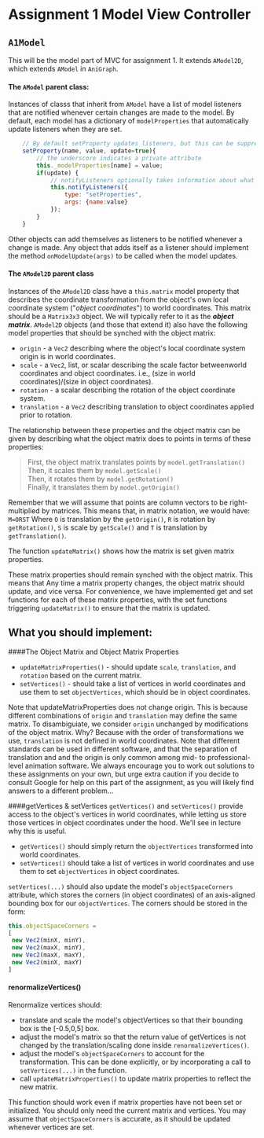 # Assignment 1 Model View Controller


## `A1Model`
This will be the model part of MVC for assignment 1. 
It extends `AModel2D`, which extends `AModel` in `AniGraph`.

#### The `AModel` parent class:
Instances of classs that inherit from  `AModel` have a list of model listeners that are notified whenever certain changes are made to the model.
By default, each model has a dictionary of `modelProperties` that automatically update listeners when they are set.

```javascript
    // By default setProperty updates listeners, but this can be suppressed by passing false as a second argument
    setProperty(name, value, update=true){
        // the underscore indicates a private attribute
        this._modelProperties[name] = value;
        if(update) {
            // notifyListeners optionally takes information about what change was made
            this.notifyListeners({
                type: "setProperties",
                args: {name:value}
            });
        }
    }
```

Other objects can add themselves as listeners to be notified whenever a change is made. Any object that adds itself as a listener should implement
the method `onModelUpdate(args)` to be called when the model updates.

#### The `AModel2D` parent class

Instances of the `AModel2D` class have a `this.matrix` model property that describes the coordinate transformation from the object's own local coordinate system ("_object coordinates_")
to world coordinates. This matrix should be a `Matrix3x3` object. We will typically refer to it as the ***object matrix***. 
`AModel2D` objects (and those that extend it) also have the following model properties that should be synched with the object matrix:
- `origin` - a `Vec2` describing where the object's local coordinate system origin is in world coordinates.
- `scale` - a `Vec2`, list, or scalar describing the scale factor betweenworld coordinates and object coordinates. i.e., (size in world coordinates)/(size in object coordinates).
- `rotation` - a scalar describing the rotation of the object coordinate system.
- `translation` - a `Vec2` describing translation to object coordinates applied prior to rotation.

The relationship between these properties and the object matrix can be given by describing what the object matrix does
to points in terms of these properties:
> First, the object matrix translates points by `model.getTranslation()`<br>
> Then, it scales them by `model.getScale()`<br>
> Then, it rotates them by `model.getRotation()`<br>
> Finally, it translates them by `model.getOrigin()` <br>

Remember that we will assume that points are column vectors to be right-multiplied by matrices. This means that, in matrix notation, we would have:<br>
``
M=ORST
`` 
Where `O` is translation by the `getOrigin()`, `R` is rotation by `getRotation()`, `S` is scale by `getScale()` and `T` is translation by `getTranslation()`.

The function `updateMatrix()` shows how the matrix is set given matrix properties.

These matrix properties should remain synched with the object matrix. This means that
Any time a matrix property changes, the object matrix should update, and vice versa.
For convenience, we have implemented get and set functions for each of these matrix properties, with the set functions
triggering `updateMatrix()` to ensure that the matrix is updated.

## What you should implement:
####The Object Matrix and Object Matrix Properties
- `updateMatrixProperties()` - should update `scale`, `translation`, and `rotation` based on the current matrix.
- `setVertices()` - should take a list of vertices in world coordinates and use them to set `objectVertices`,
which should be in object coordinates.

Note that updateMatrixProperties does not change origin. 
This is because different combinations of `origin` and `translation` may define the same matrix.
To disambiguiate, we consider `origin` unchanged by modifications of the object matrix. Why?
Because with the order of transformations we use, `translation` is not defined in world coordinates. Note that different standards can be used in different software, and that the separation of translation and and the origin is only common among mid- to professional-level animation software. We always encourage you to work out solutions to these assignments on your own, but urge extra caution if you decide to consult Google for help on this part of the assignment, as you will likely find answers to a different problem...

####getVertices & setVertices
`getVertices()` and `setVertices()` provide access to the object's vertices in world coordinates,
while letting us store those vertices in object coordinates under the hood. We'll see in lecture why this is useful.
- `getVertices()` should simply return the `objectVertices` transformed into world coordinates. 
- `setVertices()` should take a list of vertices in world coordinates and use them to set `objectVertices`
in object coordinates. 

`setVertices(...)` should also update the model's `objectSpaceCorners` attribute, which
stores the corners (in object coordinates) of an axis-aligned bounding box for our `objectVertices`. 
The corners should be stored in the form:
```javascript
this.objectSpaceCorners = 
[
 new Vec2(minX, minY),
 new Vec2(maxX, minY),
 new Vec2(maxX, maxY),
 new Vec2(minX, maxY)
]
```

#### renormalizeVertices()
Renormalize vertices should:
 - translate and scale the model's objectVertices so that their bounding box is the \[-0.5,0,5\] box.
 - adjust the model's matrix so that the return value of getVertices is not changed by the translation/scaling done inside `renormalizeVertices()`.
 - adjust the model's `objectSpaceCorners` to account for the transformation. 
 This can be done explicitly, or by incorporating a call to `setVertices(...)` in the function.  
 - call `updateMatrixProperties()` to update matrix properties to reflect the new matrix.     

This function should work even if matrix properties have not been set or initialized.
You should only need the current matrix and vertices.
You may assume that `objectSpaceCorners` is accurate, as it should be updated whenever vertices are set.



 


